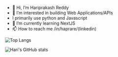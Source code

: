 - 👋 Hi, I’m Hariprakash Reddy
- 👀 I’m interested in building Web Applications/APIs
- I primarily use python and Javascript
- 🌱 I’m currently learning NextJS
- 📫 How to reach me /in/haprare/(linkedin)

<!---
hreddy11/hreddy11 is a ✨ special ✨ repository because its `README.md` (this file) appears on your GitHub profile.
You can click the Preview link to take a look at your changes.
--->

![Top Langs](https://github-readme-stats.vercel.app/api/top-langs/?username=hreddy11&layout=compact)

![Hari's GitHub stats](https://github-readme-stats.vercel.app/api?username=hreddy11&show_icons=true&theme=radical)
